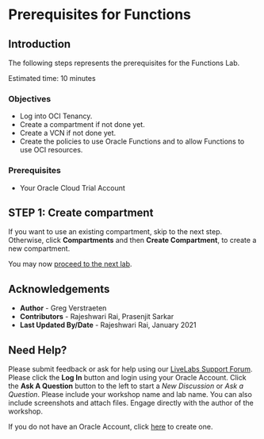 # Prerequisites for Functions

## Introduction

The following steps represents the prerequisites for the Functions Lab.

Estimated time: 10 minutes

### Objectives

- Log into OCI Tenancy.
- Create a compartment if not done yet.
- Create a VCN if not done yet.
- Create the policies to use Oracle Functions and to allow Functions to use OCI resources.

### Prerequisites

- Your Oracle Cloud Trial Account

## **STEP 1:** Create compartment

If you want to use an existing compartment, skip to the next step. Otherwise, click **Compartments** and then **Create Compartment**, to create a new compartment.

You may now [proceed to the next lab](#next).

## Acknowledgements

- **Author** - Greg Verstraeten
- **Contributors** -  Rajeshwari Rai, Prasenjit Sarkar
- **Last Updated By/Date** - Rajeshwari Rai, January 2021

## Need Help?

Please submit feedback or ask for help using our [LiveLabs Support Forum](https://community.oracle.com/tech/developers/categories/livelabsdiscussions). Please click the **Log In** button and login using your Oracle Account. Click the **Ask A Question** button to the left to start a *New Discussion* or *Ask a Question*.  Please include your workshop name and lab name.  You can also include screenshots and attach files.  Engage directly with the author of the workshop.

If you do not have an Oracle Account, click [here](https://profile.oracle.com/myprofile/account/create-account.jspx) to create one.
